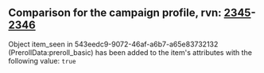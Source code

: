 ## Comparison for the campaign profile, rvn: [2345](https://github.com/PRO100KatYT/FortniteProfileRevisions/tree/main/profiles/campaign/2345%20campaign.json)-[2346](https://github.com/PRO100KatYT/FortniteProfileRevisions/tree/main/profiles/campaign/2346%20campaign.json)

Object item_seen in 543eedc9-9072-46af-a6b7-a65e83732132 (PrerollData:preroll_basic) has been added to the item's attributes with the following value: `true`
<br><br>
